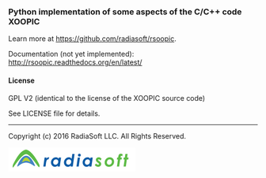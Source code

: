 ### Python implementation of some aspects of the C/C++ code XOOPIC

Learn more at https://github.com/radiasoft/rsoopic.

Documentation (not yet implemented): http://rsoopic.readthedocs.org/en/latest/

#### License

GPL V2 (identical to the license of the XOOPIC source code)

See LICENSE file for details.

***
Copyright (c) 2016 RadiaSoft LLC.  All Rights Reserved.

![RadiaSoft](https://github.com/radiasoft/images/blob/master/corporate/RadiaSoftLogoTransparent.png)
